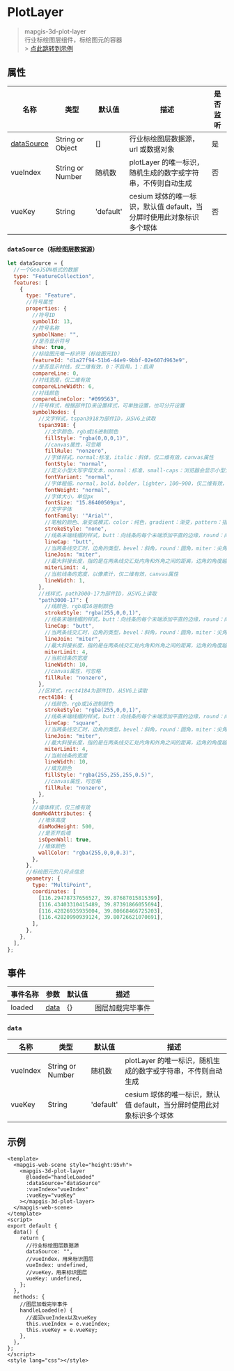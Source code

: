 # PlotLayer

> mapgis-3d-plot-layer <br>
> 行业标绘图层组件，标绘图元的容器 <br> > [点此跳转到示例](#example)

## 属性

| 名称                      | 类型             | 默认值    | 描述                                                                  | 是否监听 |
| ------------------------- | ---------------- | --------- | --------------------------------------------------------------------- | -------- |
| [dataSource](#dataSource) | String or Object | []        | 行业标绘图层数据源，url 或数据对象                                    | 是       |
| vueIndex                  | String or Number | 随机数    | plotLayer 的唯一标识，随机生成的数字或字符串，不传则自动生成          | 否       |
| vueKey                    | String           | 'default' | cesium 球体的唯一标识，默认值 default，当分屏时使用此对象标识多个球体 | 否       |

### <span id="dataSource">`dataSource（标绘图层数据源）`</span>

```javascript
let dataSource = {
  //一个GeoJSON格式的数据
  type: "FeatureCollection",
  features: [
    {
      type: "Feature",
      //符号属性
      properties: {
        //符号ID
        symbolId: 13,
        //符号名称
        symbolName: "",
        //是否显示符号
        show: true,
        //标绘图元唯一标识符（标绘图元ID）
        featureId: "d1a27f94-51b6-44e9-9bbf-02e607d963e9",
        //是否显示衬线，仅二维有效，0：不启用，1：启用
        compareLine: 0,
        //衬线宽度，仅二维有效
        compareLineWidth: 6,
        //衬线颜色
        compareLineColor: "#099563",
        //符号样式，根据部件ID来设置样式，可单独设置，也可分开设置
        symbolNodes: {
          //文字样式，tspan3918为部件ID，从SVG上读取
          tspan3918: {
            //文字颜色，rgb或16进制颜色
            fillStyle: "rgba(0,0,0,1)",
            //canvas属性，可忽略
            fillRule: "nonzero",
            //字体样式，normal:标准，italic：斜体，仅二维有效，canvas属性
            fontStyle: "normal",
            //定义小型大写字母文本，normal：标准，small-caps：浏览器会显示小型大写字母的字体，仅二维有效，canvas属性
            fontVariant: "normal",
            //字体粗细，normal，bold，bolder，lighter，100~900，仅二维有效，canvas属性
            fontWeight: "normal",
            //字体大小，单位px
            fontSize: "15.86400509px",
            //文字字体
            fontFamily: '"Arial"',
            //笔触的颜色、渐变或模式，color：纯色，gradient：渐变，pattern：指定方向重复，仅二维有效，canvas属性
            strokeStyle: "none",
            //线条末端线帽的样式，butt：向线条的每个末端添加平直的边缘，round：向线条的每个末端添加圆形线帽，square：向线条的每个末端添加正方形线帽，仅二维有效，canvas属性
            lineCap: "butt",
            //当两条线交汇时，边角的类型，bevel：斜角，round：圆角，miter：尖角，仅二维有效，canvas属性
            lineJoin: "miter",
            //最大斜接长度，指的是在两条线交汇处内角和外角之间的距离，边角的角度越小，斜接长度就会越大，仅二维有效，canvas属性
            miterLimit: 4,
            //当前线条的宽度，以像素计，仅二维有效，canvas属性
            lineWidth: 1,
          },
          //线样式，path3000-17为部件ID，从SVG上读取
          "path3000-17": {
            //线颜色，rgb或16进制颜色
            strokeStyle: "rgba(255,0,0,1)",
            //线条末端线帽的样式，butt：向线条的每个末端添加平直的边缘，round：向线条的每个末端添加圆形线帽，square：向线条的每个末端添加正方形线帽，仅二维有效，canvas属性
            lineCap: "butt",
            //当两条线交汇时，边角的类型，bevel：斜角，round：圆角，miter：尖角，仅二维有效，canvas属性
            lineJoin: "miter",
            //最大斜接长度，指的是在两条线交汇处内角和外角之间的距离，边角的角度越小，斜接长度就会越大，仅二维有效，canvas属性
            miterLimit: 4,
            //当前线条的宽度
            lineWidth: 10,
            //canvas属性，可忽略
            fillRule: "nonzero",
          },
          //区样式，rect4184为部件ID，从SVG上读取
          rect4184: {
            //线颜色，rgb或16进制颜色
            strokeStyle: "rgba(255,0,0,1)",
            //线条末端线帽的样式，butt：向线条的每个末端添加平直的边缘，round：向线条的每个末端添加圆形线帽，square：向线条的每个末端添加正方形线帽，仅二维有效，canvas属性
            lineCap: "square",
            //当两条线交汇时，边角的类型，bevel：斜角，round：圆角，miter：尖角，仅二维有效，canvas属性
            lineJoin: "miter",
            //最大斜接长度，指的是在两条线交汇处内角和外角之间的距离，边角的角度越小，斜接长度就会越大，仅二维有效，canvas属性
            miterLimit: 4,
            //当前线条的宽度
            lineWidth: 10,
            //填充颜色
            fillStyle: "rgba(255,255,255,0.5)",
            //canvas属性，可忽略
            fillRule: "nonzero",
          },
        },
        //墙体样式，仅三维有效
        domModAttributes: {
          //墙体高度
          dimModHeight: 500,
          //是否开启墙
          isOpenWall: true,
          //墙体颜色
          wallColor: "rgba(255,0,0,0.3)",
        },
      },
      //标绘图元的几何点信息
      geometry: {
        type: "MultiPoint",
        coordinates: [
          [116.29478737656527, 39.87687015815399],
          [116.43403310415489, 39.87391866055694],
          [116.42826935935004, 39.80668466725203],
          [116.42820990939124, 39.80726621070691],
        ],
      },
    },
  ],
};
```

## 事件

| 事件名称 | 参数          | 默认值 | 描述             |
| -------- | ------------- | ------ | ---------------- |
| loaded   | [data](#data) | {}     | 图层加载完毕事件 |

### <span id="data">`data`</span>

| 名称     | 类型             | 默认值    | 描述                                                                  |
| -------- | ---------------- | --------- | --------------------------------------------------------------------- |
| vueIndex | String or Number | 随机数    | plotLayer 的唯一标识，随机生成的数字或字符串，不传则自动生成          |
| vueKey   | String           | 'default' | cesium 球体的唯一标识，默认值 default，当分屏时使用此对象标识多个球体 |

## <span id="example">示例</span>

```vue
<template>
  <mapgis-web-scene style="height:95vh">
    <mapgis-3d-plot-layer
      @loaded="handleLoaded"
      :dataSource="dataSource"
      :vueIndex="vueIndex"
      :vueKey="vueKey"
    ></mapgis-3d-plot-layer>
  </mapgis-web-scene>
</template>
<script>
export default {
  data() {
    return {
      //行业标绘图层数据源
      dataSource: "",
      //vueIndex，用来标识图层
      vueIndex: undefined,
      //vueKey，用来标识图层
      vueKey: undefined,
    };
  },
  methods: {
    //图层加载完毕事件
    handleLoaded(e) {
      //返回vueIndex以及vueKey
      this.vueIndex = e.vueIndex;
      this.vueKey = e.vueKey;
    },
  },
};
</script>
<style lang="css"></style>
```

